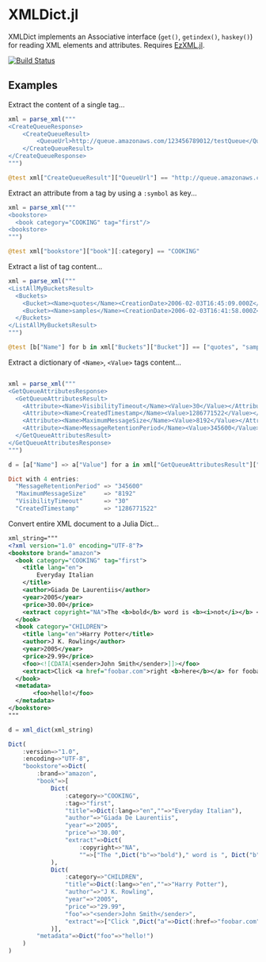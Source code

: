 # XMLDict.jl

XMLDict implements an Associative interface (`get()`, `getindex()`,
`haskey()`) for reading XML elements and attributes.
Requires [EzXML.jl](https://github.com/bicycle1885/EzXML.jl).

[![Build Status](https://travis-ci.org/samoconnor/XMLDict.jl.svg)](https://travis-ci.org/samoconnor/XMLDict.jl)

## Examples

Extract the content of a single tag...

```julia
xml = parse_xml("""
<CreateQueueResponse>
    <CreateQueueResult>
        <QueueUrl>http://queue.amazonaws.com/123456789012/testQueue</QueueUrl>
    </CreateQueueResult>
</CreateQueueResponse>
""")

@test xml["CreateQueueResult"]["QueueUrl"] == "http://queue.amazonaws.com/123456789012/testQueue"
```

Extract an attribute from a tag by using a `:symbol` as key...

```julia
xml = parse_xml("""
<bookstore>
  <book category="COOKING" tag="first"/>
<bookstore>
""")

@test xml["bookstore"]["book"][:category] == "COOKING"
```


Extract a list of tag content...

```julia
xml = parse_xml("""
<ListAllMyBucketsResult>
  <Buckets>
    <Bucket><Name>quotes</Name><CreationDate>2006-02-03T16:45:09.000Z</CreationDate></Bucket>
    <Bucket><Name>samples</Name><CreationDate>2006-02-03T16:41:58.000Z</CreationDate></Bucket>
  </Buckets>
</ListAllMyBucketsResult>
""")

@test [b["Name"] for b in xml["Buckets"]["Bucket"]] == ["quotes", "samples"]
```

Extract a dictionary of `<Name>`, `<Value>` tags content...

```julia

xml = parse_xml("""
<GetQueueAttributesResponse>
  <GetQueueAttributesResult>
    <Attribute><Name>VisibilityTimeout</Name><Value>30</Value></Attribute>
    <Attribute><Name>CreatedTimestamp</Name><Value>1286771522</Value></Attribute>
    <Attribute><Name>MaximumMessageSize</Name><Value>8192</Value></Attribute>
    <Attribute><Name>MessageRetentionPeriod</Name><Value>345600</Value></Attribute>
  </GetQueueAttributesResult>
</GetQueueAttributesResponse>
""")

d = [a["Name"] => a["Value"] for a in xml["GetQueueAttributesResult"]["Attribute"]]

Dict with 4 entries:
  "MessageRetentionPeriod" => "345600"
  "MaximumMessageSize"     => "8192"
  "VisibilityTimeout"      => "30"
  "CreatedTimestamp"       => "1286771522"
```


Convert entire XML document to a Julia Dict...

```xml
xml_string="""
<?xml version="1.0" encoding="UTF-8"?>
<bookstore brand="amazon">
  <book category="COOKING" tag="first">
    <title lang="en">
        Everyday Italian
    </title>
    <author>Giada De Laurentiis</author>
    <year>2005</year>
    <price>30.00</price>
    <extract copyright="NA">The <b>bold</b> word is <b><i>not</i></b> <i>italic</i>.</extract>
  </book>
  <book category="CHILDREN">
    <title lang="en">Harry Potter</title>
    <author>J K. Rowling</author>
    <year>2005</year>
    <price>29.99</price>
    <foo><![CDATA[<sender>John Smith</sender>]]></foo>
    <extract>Click <a href="foobar.com">right <b>here</b></a> for foobar.</extract>
  </book>
  <metadata>
       <foo>hello!</foo>
  </metadata>
</bookstore>
"""
```

```julia
d = xml_dict(xml_string)

Dict(
    :version=>"1.0",
    :encoding=>"UTF-8",
    "bookstore"=>Dict(
        :brand=>"amazon",
        "book"=>[
            Dict(
                :category=>"COOKING",
                :tag=>"first",
                "title"=>Dict(:lang=>"en",""=>"Everyday Italian"),
                "author"=>"Giada De Laurentiis",
                "year"=>"2005",
                "price"=>"30.00",
                "extract"=>Dict(
                    :copyright=>"NA",
                    ""=>["The ",Dict("b"=>"bold")," word is ", Dict("b"=>Dict("i"=>"not"))," ",Dict("i"=>"italic"),"."])
            ),
            Dict(
                :category=>"CHILDREN",
                "title"=>Dict(:lang=>"en",""=>"Harry Potter"),
                "author"=>"J K. Rowling",
                "year"=>"2005",
                "price"=>"29.99",
                "foo"=>"<sender>John Smith</sender>",
                "extract"=>["Click ",Dict("a"=>Dict(:href=>"foobar.com",""=>["right ",Dict("b"=>"here")]))," for foobar."]
            )],
        "metadata"=>Dict("foo"=>"hello!")
    )
)
```
